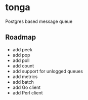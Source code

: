 # tonga
Postgres based message queue

## Roadmap

* add peek
* add pop
* add poll
* add count
* add support for unlogged queues
* add metrics
* add batch
* add Go client
* add Perl client